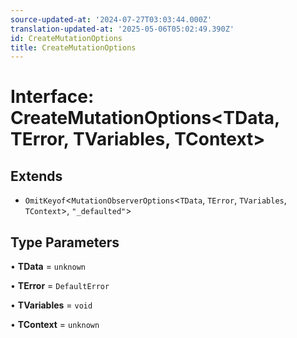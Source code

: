 ```yaml
---
source-updated-at: '2024-07-27T03:03:44.000Z'
translation-updated-at: '2025-05-06T05:02:49.390Z'
id: CreateMutationOptions
title: CreateMutationOptions
---
```


# Interface: CreateMutationOptions\<TData, TError, TVariables, TContext\>

## Extends

- `OmitKeyof`\<`MutationObserverOptions`\<`TData`, `TError`, `TVariables`, `TContext`\>, `"_defaulted"`\>

## Type Parameters

• **TData** = `unknown`

• **TError** = `DefaultError`

• **TVariables** = `void`

• **TContext** = `unknown`
